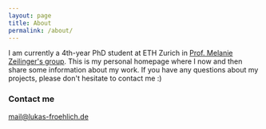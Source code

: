 ```yaml
---
layout: page
title: About
permalink: /about/
---
```


I am currently a 4th-year PhD student at ETH Zurich in [Prof. Melanie Zeilinger's group](https://idsc.ethz.ch/research-zeilinger.html).
This is my personal homepage where I now and then share some information about my work.
If you have any questions about my projects, please don't hesitate to contact me :)

### Contact me

[mail@lukas-froehlich.de](mailto:mail@lukas-froehlich.de)
